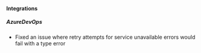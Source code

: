 
#### Integrations

##### AzureDevOps

- Fixed an issue where retry attempts for service unavailable errors would fail with a type error
